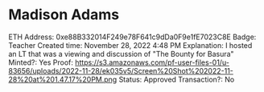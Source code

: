 # Madison Adams

ETH Address: 0xe88B332014F249e78F641c9dDa0F9e1fE7023C8E
Badge: Teacher
Created time: November 28, 2022 4:48 PM
Explanation: I hosted an LT that was a viewing and discussion of "The Bounty for Basura"
Minted?: Yes
Proof: https://s3.amazonaws.com/pf-user-files-01/u-83656/uploads/2022-11-28/ek035v5/Screen%20Shot%202022-11-28%20at%201.47.17%20PM.png
Status: Approved
Transaction?: No